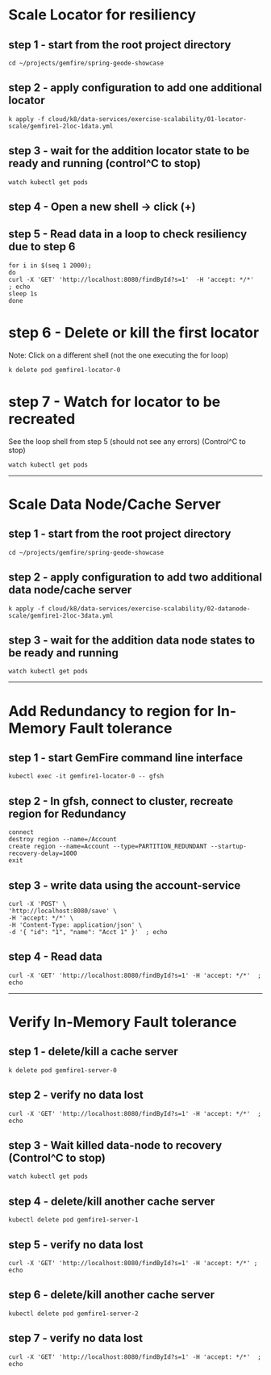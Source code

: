 # Scale Locator for resiliency

## step 1 - start from the root project directory

```shell
cd ~/projects/gemfire/spring-geode-showcase
```


## step 2 - apply configuration to add one additional locator

```shell
k apply -f cloud/k8/data-services/exercise-scalability/01-locator-scale/gemfire1-2loc-1data.yml
```

## step 3 - wait for the addition locator state to be ready and running (control^C to stop)

```shell
watch kubectl get pods
```


## step 4 - Open a new shell -> click (+)

## step 5 - Read data in a loop to check resiliency due to step 6

```shell
for i in $(seq 1 2000);
do
curl -X 'GET' 'http://localhost:8080/findById?s=1'  -H 'accept: */*'  ; echo
sleep 1s
done
```



# step 6 - Delete or kill the first locator 

Note: Click on a different shell (not the one executing the for loop)

```shell
k delete pod gemfire1-locator-0
```

# step 7 - Watch for locator to be recreated 
See the loop shell from step 5 (should not see any errors)  (Control^C to stop)

```shell
watch kubectl get pods
```


-------------------------------------------
# Scale Data Node/Cache Server

## step 1 - start from the root project directory

```shell
cd ~/projects/gemfire/spring-geode-showcase
```

## step 2 - apply configuration to add two additional data node/cache server

```shell
k apply -f cloud/k8/data-services/exercise-scalability/02-datanode-scale/gemfire1-2loc-3data.yml
```


## step 3 - wait for the addition data node states to be ready and running

```shell
watch kubectl get pods
```


-------------------------------------------
# Add  Redundancy to region for In-Memory Fault tolerance

## step 1 - start GemFire command line interface

```shell
kubectl exec -it gemfire1-locator-0 -- gfsh
```


## step 2 - In gfsh, connect to cluster, recreate region for Redundancy

```shell
connect
destroy region --name=/Account
create region --name=Account --type=PARTITION_REDUNDANT --startup-recovery-delay=1000
exit
```


## step 3 - write data using the account-service

```shell
curl -X 'POST' \
'http://localhost:8080/save' \
-H 'accept: */*' \
-H 'Content-Type: application/json' \
-d '{ "id": "1", "name": "Acct 1" }'  ; echo
```


## step 4 - Read data

```shell
curl -X 'GET' 'http://localhost:8080/findById?s=1' -H 'accept: */*'  ; echo
```


-------------------------------------------
# Verify In-Memory Fault tolerance

## step 1 - delete/kill a cache server

```shell
k delete pod gemfire1-server-0
```

## step 2 - verify no data lost

```shell
curl -X 'GET' 'http://localhost:8080/findById?s=1' -H 'accept: */*'  ; echo
```

## step 3 - Wait killed data-node to recovery  (Control^C to stop)

```shell
watch kubectl get pods
```

## step 4 - delete/kill another cache server

```shell
kubectl delete pod gemfire1-server-1
```

## step 5 - verify no data lost

```shell
curl -X 'GET' 'http://localhost:8080/findById?s=1' -H 'accept: */*' ; echo
```

## step 6 - delete/kill another cache server

```shell
kubectl delete pod gemfire1-server-2
```

## step 7 - verify no data lost

```shell
curl -X 'GET' 'http://localhost:8080/findById?s=1' -H 'accept: */*'  ; echo
```
